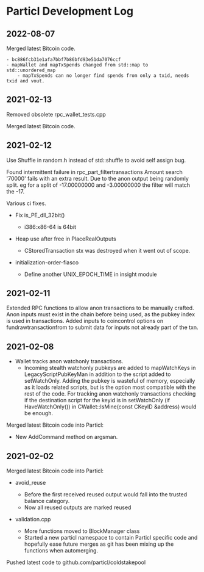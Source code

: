 # Particl Development Log

## 2022-08-07

Merged latest Bitcoin code.

    - bc886fcb31e1afa7bbf7b86bfd93e51da7076ccf
    - mapWallet and mapTxSpends changed from std::map to std::unordered_map
        - mapTxSpends can no longer find spends from only a txid, needs txid and vout.


## 2021-02-13

Removed obsolete rpc_wallet_tests.cpp

Merged latest Bitcoin code.


## 2021-02-12

Use Shuffle in random.h instead of std::shuffle to avoid self assign bug.

Found intermittent failure in rpc_part_filtertransactions
Amount search '70000' fails with an extra result.
Due to the anon output being randomly split. eg for a split of  -17.00000000 and -3.00000000 the filter will match the -17.


Various ci fixes.

- Fix is_PE_dll_32bit()
    - i386:x86-64 is 64bit

- Heap use after free in PlaceRealOutputs
    - CStoredTransaction stx was destroyed when it went out of scope.

- initialization-order-fiasco
    - Define another UNIX_EPOCH_TIME in insight module

    
## 2021-02-11

Extended RPC functions to allow anon transactions to be manually crafted.
Anon inputs must exist in the chain before being used, as the pubkey index is used in transactions.
Added inputs to coincontrol options on fundrawtransactionfrom to submit data for inputs not already part of the txn.


## 2021-02-08

- Wallet tracks anon watchonly transactions.
    - Incoming stealth watchonly pubkeys are added to mapWatchKeys in LegacyScriptPubKeyMan in addition to the script added to setWatchOnly.  Adding the pubkey is wasteful of memory, especially as it loads related scripts, but is the option most compatible with the rest of the code.  For tracking anon watchonly transactions checking if the destination script for the keyid is in setWatchOnly (if HaveWatchOnly()) in CWallet::IsMine(const CKeyID &address) would be enough.
    
Merged latest Bitcoin code into Particl:
- New AddCommand method on argsman.


## 2021-02-02

Merged latest Bitcoin code into Particl:
- avoid_reuse
    - Before the first received reused output would fall into the trusted balance category.
    - Now all reused outputs are marked reused

- validation.cpp
  - More functions moved to BlockManager class
  - Started a new particl namespace to contain Particl specific code and hopefully ease future merges as git has been mixing up the functions when automerging.

Pushed latest code to github.com/particl/coldstakepool

